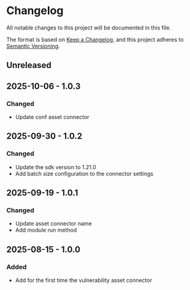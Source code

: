 # Changelog

All notable changes to this project will be documented in this file.

The format is based on [Keep a Changelog](https://keepachangelog.com/en/1.0.0/),
and this project adheres to [Semantic Versioning](https://semver.org/spec/v2.0.0.html).

## Unreleased

## 2025-10-06 - 1.0.3

### Changed

- Update conf asset connector

## 2025-09-30 - 1.0.2

### Changed

- Update the sdk version to 1.21.0
- Add batch size configuration to the connector settings

## 2025-09-19 - 1.0.1

### Changed

- Update asset connector name
- Add module run method


## 2025-08-15 - 1.0.0

### Added

- Add for the first time the vulnerability asset connector
